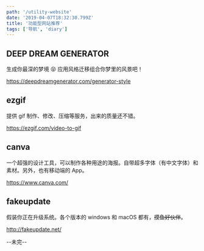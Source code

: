 ```yaml
---
path: '/utility-website'
date: '2019-04-07T18:32:30.799Z'
title: '功能型网站推荐'
tags: ['导航', 'diary']
---
```


## DEEP DREAM GENERATOR

生成你最深的梦境 😝 应用风格迁移组合你梦里的风景吧！

https://deepdreamgenerator.com/generator-style

## ezgif

提供 gif 制作、修改、压缩等服务，出来的质量还不错。

https://ezgif.com/video-to-gif

## canva

一个超强的设计工具，可以制作各种用途的海报。自带超多字体（有中文字体）和素材。另外，也有移动端的 App。

https://www.canva.com/

## fakeupdate

假装你正在升级系统。各个版本的 windows 和 macOS 都有，~~摸鱼好伙伴~~。

http://fakeupdate.net/

--未完--
